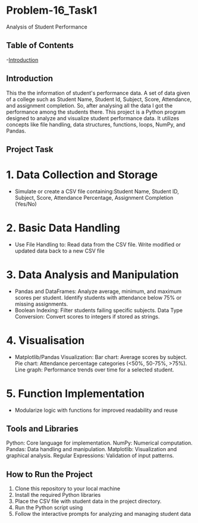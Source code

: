 # Problem-16_Task1
Analysis of Student Performance 

## Table of Contents
-[Introduction](Introduction)

## Introduction 
This the the information of student's performance data.
A set of data given of a college such as Student Name, Student Id, Subject, Score, Attendance, and assignment completion.
So, after analysing all the data I got the performance among the students there. This project is a Python program designed to analyze and visualize student performance data. It utilizes concepts like file handling, data structures, functions, loops, NumPy, and Pandas.

## Project Task
 # 1. Data Collection and Storage 
 - Simulate or create a CSV file containing:Student Name, Student ID, Subject, Score, Attendance Percentage, Assignment Completion (Yes/No)
 # 2. Basic Data Handling 
 - Use File Handling to:
Read data from the CSV file.
Write modified or updated data back to a new CSV file
# 3. Data Analysis and Manipulation 
 - Pandas and DataFrames:
Analyze average, minimum, and maximum scores per student.
Identify students with attendance below 75% or missing assignments.
 - Boolean Indexing: Filter students failing specific subjects.
Data Type Conversion: Convert scores to integers if stored as strings.
# 4. Visualisation 
 - Matplotlib/Pandas Visualization:
Bar chart: Average scores by subject.
Pie chart: Attendance percentage categories (<50%, 50-75%, >75%).
Line graph: Performance trends over time for a selected student.
# 5. Function Implementation 
 - Modularize logic with functions for improved readability and reuse

## Tools and Libraries 
Python: Core language for implementation.
NumPy: Numerical computation.
Pandas: Data handling and manipulation.
Matplotlib: Visualization and graphical analysis.
Regular Expressions: Validation of input patterns.

## How to Run the Project
 1. Clone this repository to your local machine
 2. Install the required Python libraries
 3. Place the CSV file with student data in the project directory.
 4. Run the Python script using
 5. Follow the interactive prompts for analyzing and managing student data
